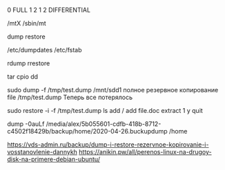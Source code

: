 0 FULL
1
2
1
2
DIFFERENTIAL

/mtX /sbin/mt

dump
restore

/etc/dumpdates
/etc/fstab

rdump
rrestore

tar
cpio
dd

sudo dump -f /tmp/test.dump /mnt/sdd1 полное резервное копирование
file /tmp/test.dump
Теперь все потерялось

sudo restore -i -f /tmp/test.dump
ls
add /
add file.doc
extract
1
y
quit

dump -0auLf /media/alex/5b055601-cdfb-418b-8712-c4502f18429b/backup/home/2020-04-26.buckupdump /home

https://vds-admin.ru/backup/dump-i-restore-rezervnoe-kopirovanie-i-vosstanovlenie-dannykh
https://anikin.pw/all/perenos-linux-na-drugoy-disk-na-primere-debian-ubuntu/
